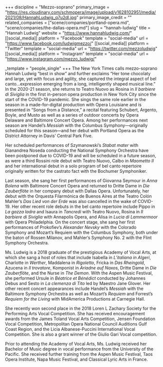 +++
discipline = "Mezzo-soprano"
primary_image = "https://res.cloudinary.com/schmopera/image/upload/v1628102951/media/2021/08/HannahLudwig_q7u2dl.jpg"
primary_image_credit = ""
related_companies = ["scene/companies/portland-opera.md", "scene/companies/the-dallas-opera.md"]
slug = "hannah-ludwig"
title = "Hannah Ludwig"
website = "https://www.hannahludwig.com/"
[[social_media]]
platform = "Facebook"
template = "social-media"
url = "https://www.facebook.com/ludwigmezzo/"
[[social_media]]
platform = "Twitter"
template = "social-media"
url = "https://twitter.com/mezzoludwig"
[[social_media]]
platform = "Instagram"
template = "social-media"
url = "https://www.instagram.com/mezzo_ludwig/"

_template = "people_single"
+++
The New York Times calls mezzo-soprano Hannah Ludwig “best in show” and further exclaims “Her tone chocolaty and large, yet with focus and agility, she captured the integral aspect of bel canto…expression emerging from a long, intelligently shaped musical line.” In the 2020-21 season, she returns to Teatro Nuovo as Rosina in _Il barbiere di Siviglia_ in the first in-person opera production in New York City since the start of the COVID-19 pandemic. She sings the same role earlier in the season in a made-for-digital production with Opera Louisiane and is presented in “Songs from a Distance,” a recital featuring Schubert, Argento, Boyle, and Musto as well as a series of outdoor concerts by Opera Delaware and Baltimore Concert Opera. Among her performances next season are Handel’s _Messiah_ with the Columbus Symphony—originally scheduled for this season—and her debut with Portland Opera as the District Attorney in Davis’ Central Park Five.

Her scheduled performances of Szymanowski’s _Stabat mater_ with Gianandrea Noseda conducting the National Symphony Orchestra have been postponed due to COVID-19 and will be scheduled in a future season, as were a third Rossini role debut with Teatro Nuovo, Calbo in _Maometto II_ and her international debut in a solo program of bel canto repertoire originally written for the castrato fact with the Bochumer Symphoniker.

Last season, she sang her first performances of Giovanna Seymour in _Anna Bolena_ with Baltimore Concert Opera and returned to Dritte Dame in _Die Zauberflöte_ in her company debut with Dallas Opera. Unfortunately, her debut with the Orquesta Filarmónica de Buenos Aires at the Teatro Colón Mahler’s _Das Lied von der Erde_ was also cancelled in the wake of COVID-19. Her other recent role debuts in the bel canto repertoire include Pippo in _La gazza ladra_ and Isaura in _Tancredi_ with Teatro Nuovo, Rosina in _Il barbiere di Siviglia_ with Annapolis Opera, and Alisa in _Lucia di Lammermoor_ with Opera Philadelphia. On the concert stage, she sang her first performances of Prokofiev’s _Alexander Nevsky_ with the Colorado Symphony and Mozart’s Requiem with the Columbus Symphony, both under the baton of Rossen Milanov, and Mahler’s Symphony No. 2 with the Flint Symphony Orchestra.

Ms. Ludwig is a 2018 graduate of the prestigious Academy of Vocal Arts, at which she sang a host of roles that include Isabella in _L’italiana in Algeri_, Charlotte in _Werther_, Maddalena in _Rigoletto_, Fricka in _Das Rheingold_, Azucena in _Il trovatore_, Komponist in _Ariadne auf Naxos_, Dritte Dame in _Die Zauberflöte_, and the Nurse in _The Demon_. With the Aspen Music Festival, she performed Ursule in _Béatrice et Bénédict_ conducted by Johannes Debus and Sesto in _La clemenza di Tito_ led by Maestro Jane Glover. Her other recent concert appearances include Handel’s _Messiah_ with the Baltimore Symphony Orchestra as well as Mozart’s _Requiem_ and Forrest’s _Requiem for the Living_ with MidAmerica Productions at Carnegie Hall.

She recently won second place in the 2018 Loren L Zachary Society for the Performing Arts Vocal Competition. She has received encouragement awards from the James Toland Vocal Arts Competition, Jensen Foundation Vocal Competition, Metropolitan Opera National Council Auditions Gulf Coast Region, and the Licia Albanese-Puccini International Vocal Competition. She is also a grant winner of the Giulio Gari Vocal competition.

Prior to attending the Academy of Vocal Arts, Ms. Ludwig received her Bachelor of Music degree in vocal performance from the University of the Pacific. She received further training from the Aspen Music Festival, Taos Opera Institute, Napa Music Festival, and Classical Lyric Arts in France.